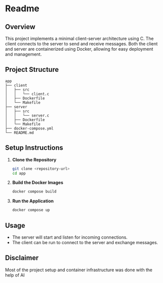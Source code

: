 # Readme

## Overview

This project implements a minimal client-server architecture using C. The client connects to the server to send and receive messages. Both the client and server are containerized using Docker, allowing for easy deployment and management.

## Project Structure

```
app
├── client
│   ├── src
│   │   └── client.c
│   ├── Dockerfile
│   └── Makefile
├── server
│   ├── src
│   │   └── server.c
│   ├── Dockerfile
│   └── Makefile
├── docker-compose.yml
└── README.md
```

## Setup Instructions

1. **Clone the Repository**
   ```bash
   git clone <repository-url>
   cd app
   ```

2. **Build the Docker Images**
   ```bash
   docker compose build
   ```

3. **Run the Application**
   ```bash
   docker compose up
   ```

## Usage

- The server will start and listen for incoming connections.
- The client can be run to connect to the server and exchange messages.

## Disclaimer
Most of the project setup and container infrastructure was done with the help of AI